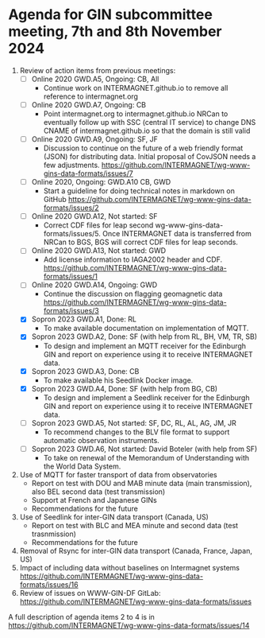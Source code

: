 # Agenda for GIN subcommittee meeting, 7th and 8th November 2024 #

1. Review of action items from previous meetings:
   - [ ] Online 2020 GWD.A5, Ongoing: CB, All
     - Continue work on INTERMAGNET.github.io to remove all reference to intermagnet.org
   - [ ] Online 2020 GWD.A7, Ongoing: CB
     - Point intermagnet.org to intermagnet.github.io NRCan to eventually follow up with SSC (central IT service) to change DNS CNAME of intermagnet.github.io so that the domain is still valid
   - [ ] Online 2020 GWD.A9, Ongoing: SF, JF 	
     - Discussion to continue on the future of a web friendly format (JSON) for distributing data. Initial proposal of CovJSON needs a few adjustments. https://github.com/INTERMAGNET/wg-www-gins-data-formats/issues/7
   - [ ] Online 2020, Ongoing: GWD.A10 CB, GWD
     - Start a guideline for doing technical notes in markdown on GitHub https://github.com/INTERMAGNET/wg-www-gins-data-formats/issues/2
   - [ ] Online 2020 GWD.A12, Not started: SF
     - Correct CDF files for leap second wg-www-gins-data-formats/issues/5. Once INTERMAGNET data is transferred from NRCan to BGS, BGS will correct CDF files for leap seconds.
   - [ ] Online 2020 GWD.A13, Not started: GWD
     - Add license information to IAGA2002 header and CDF. https://github.com/INTERMAGNET/wg-www-gins-data-formats/issues/1 
   - [ ] Online 2020 GWD.A14, Ongoing: GWD
     - Continue the discussion on flagging geomagnetic data https://github.com/INTERMAGNET/wg-www-gins-data-formats/issues/3
   - [x] Sopron 2023 GWD.A1, Done: RL
     - To make available documentation on implementation of MQTT.
   - [x] Sopron 2023 GWD.A2, Done: SF (with help from RL, BH, VM, TR, SB)
     - To design and implement an MQTT receiver for the Edinburgh GIN and report on experience using it to receive INTERMAGNET data.
   - [x] Sopron 2023 GWD.A3, Done: CB
     - To make available his Seedlink Docker image.
   - [x] Sopron 2023 GWD.A4, Done: SF (with help from BG, CB)
     - To design and implement a Seedlink receiver for the Edinburgh GIN and report on experience using it to receive INTERMAGNET data.
   - [ ] Sopron 2023 GWD.A5, Not started: SF, DC, RL, AL, AG, JM, JR
     - To recommend changes to the BLV file format to support automatic observation instruments.
   - [ ] Sopron 2023 GWD.A6, Not started: David Boteler (with help from SF)
     - To take on renewal of the Memorandum of Understanding with the World Data System.
2. Use of MQTT for faster transport of data from observatories
   - Report on test with DOU and MAB minute data (main transmission), also BEL second data (test transmission)
   - Support at French and Japanese GINs
   - Recommendations for the future
3. Use of Seedlink for inter-GIN data transport (Canada, US)
   - Report on test with BLC and MEA minute and second data (test trasnmission)
   - Recommendations for the future
4. Removal of Rsync for inter-GIN data transport (Canada, France, Japan, US)
5. Impact of including data without baselines on Intermagnet systems https://github.com/INTERMAGNET/wg-www-gins-data-formats/issues/16
6. Review of issues on WWW-GIN-DF GitLab: https://github.com/INTERMAGNET/wg-www-gins-data-formats/issues

A full description of agenda items 2 to 4 is in https://github.com/INTERMAGNET/wg-www-gins-data-formats/issues/14
